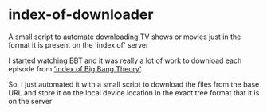 # index-of-downloader
A small script to automate downloading TV shows or movies just in the format it is present on the 'index of' server

I started watching BBT and it was really a lot of work to download each episode from ['index of Big Bang Theory'](http://dl.upload8.net/Serial/The%20Big%20Bang%20Theory/).

So, I just automated it with a small script to download the files from the base URL and store it on the local device location in the exact tree format that it is on the server
